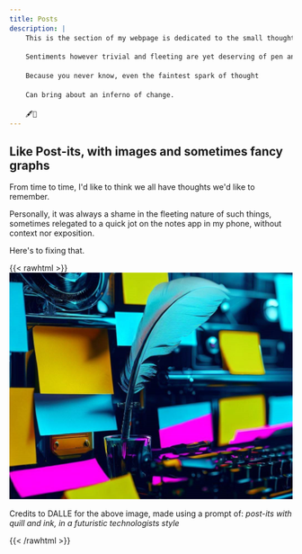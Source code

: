 ```yaml
---
title: Posts
description: |
    This is the section of my webpage is dedicated to the small thoughts in life
    
    Sentiments however trivial and fleeting are yet deserving of pen and paper
    
    Because you never know, even the faintest spark of thought
    
    Can bring about an inferno of change.
    
    🖋️📄
---
```


## Like Post-its, with images and sometimes fancy graphs

From time to time, I'd like to think we all have thoughts we'd like to remember. 

Personally, it was always a shame in the fleeting nature of such things, sometimes relegated to a quick jot on the notes app in my phone, without context nor exposition. 

Here's to fixing that.

{{< rawhtml >}}
<img src="dalle-creativity-2.jpg">
<p aligh="center">Credits to DALLE for the above image, made using a prompt of: <i>post-its with quill and ink, in a futuristic technologists style</i></p>
{{< /rawhtml >}}